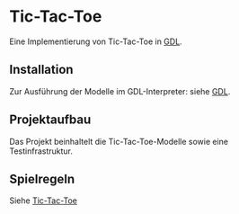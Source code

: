 # Tic-Tac-Toe

Eine Implementierung von Tic-Tac-Toe in [GDL](https://git.rwth-aachen.de/monticore/EmbeddedMontiArc/languages/GDL).

## Installation

Zur Ausführung der Modelle im GDL-Interpreter: siehe [GDL](https://git.rwth-aachen.de/monticore/EmbeddedMontiArc/languages/GDL).

## Projektaufbau

Das Projekt beinhaltelt die Tic-Tac-Toe-Modelle sowie eine Testinfrastruktur.

## Spielregeln

Siehe [Tic-Tac-Toe](https://de.wikipedia.org/wiki/Tic-Tac-Toe)
